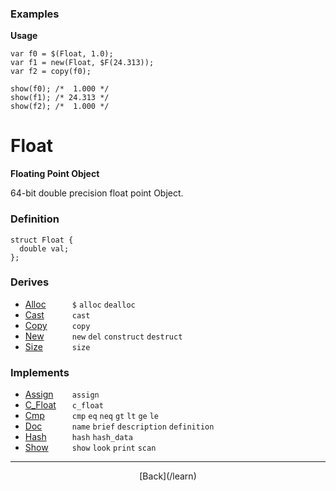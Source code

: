   <div class="row">
  <div class="col-xs-6 col-md-6">

### Examples

__Usage__

    var f0 = $(Float, 1.0);
    var f1 = new(Float, $F(24.313));
    var f2 = copy(f0);
    
    show(f0); /*  1.000 */
    show(f1); /* 24.313 */
    show(f2); /*  1.000 */
    



  </div>
  <div class="col-xs-6 col-md-6">

# Float
__Floating Point Object__

64-bit double precision float point Object.

### Definition

    struct Float {
      double val;
    };
    

### Derives

* <span style="width:75px; float:left;">[Alloc](/learn/alloc)</span>`$` `alloc` `dealloc` 
* <span style="width:75px; float:left;">[Cast](/learn/cast)</span>`cast` 
* <span style="width:75px; float:left;">[Copy](/learn/copy)</span>`copy` 
* <span style="width:75px; float:left;">[New](/learn/new)</span>`new` `del` `construct` `destruct` 
* <span style="width:75px; float:left;">[Size](/learn/size)</span>`size` 
### Implements

* <span style="width:75px; float:left;">[Assign](/learn/assign)</span>`assign` 
* <span style="width:75px; float:left;">[C_Float](/learn/c_float)</span>`c_float` 
* <span style="width:75px; float:left;">[Cmp](/learn/cmp)</span>`cmp` `eq` `neq` `gt` `lt` `ge` `le` 
* <span style="width:75px; float:left;">[Doc](/learn/doc)</span>`name` `brief` `description` `definition` 
* <span style="width:75px; float:left;">[Hash](/learn/hash)</span>`hash` `hash_data` 
* <span style="width:75px; float:left;">[Show](/learn/show)</span>`show` `look` `print` `scan` 

* * *

  <p style="text-align:center;">
[Back](/learn)
  </p>

  </div>
  </div>
